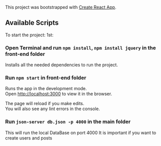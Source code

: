 This project was bootstrapped with [Create React App](https://github.com/facebook/create-react-app).
## Available Scripts

To start the project:
1st:
### Open Terminal and run `npm install`, `npm install jquery` in the front-end folder
Installs all the needed dependencies to run the project. 

### Run `npm start` in front-end folder
Runs the app in the development mode.<br />
Open [http://localhost:3000](http://localhost:3000) to view it in the browser.

The page will reload if you make edits.<br />
You will also see any lint errors in the console.

### Run `json-server db.json -p 4000` in the main folder
This will run the local DataBase on port 4000 
It is important if you want to create users and posts 


